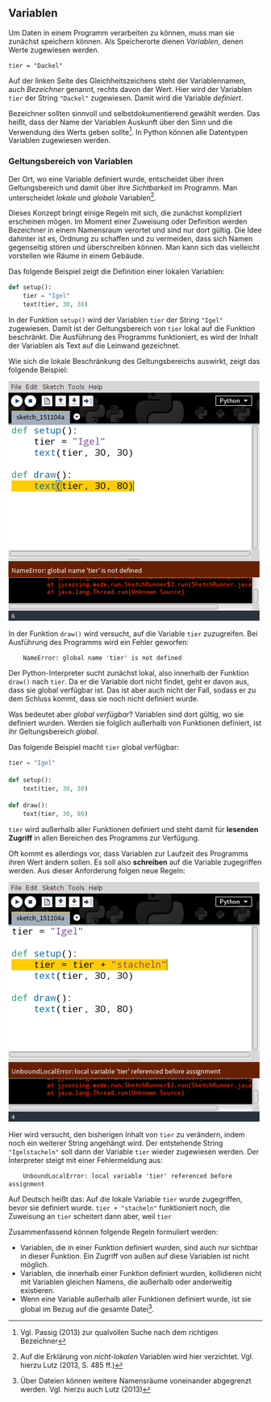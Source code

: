 ## Variablen

Um Daten in einem Programm verarbeiten zu können, muss man sie zunächst speichern können. Als Speicherorte dienen *Variablen*, denen Werte zugewiesen werden.

```{.python}
tier = "Dackel"
```

Auf der linken Seite des Gleichheitszeichens steht der Variablennamen, auch *Bezeichner* genannt, rechts davon der Wert. Hier wird der Variablen `tier` der String `"Dackel"` zugewiesen. Damit wird die Variable *definiert*.

Bezeichner sollten sinnvoll und selbstdokumentierend gewählt werden. Das heißt, dass der Name der Variablen Auskunft über den Sinn und die Verwendung des Werts geben sollte[^4]. In Python können alle Datentypen Variablen zugewiesen werden.


### Geltungsbereich von Variablen

Der Ort, wo eine Variable definiert wurde, entscheidet über ihren Geltungsbereich und damit über ihre *Sichtbarkeit* im Programm. Man unterscheidet *lokale* und *globale* Variablen[^5].

Dieses Konzept bringt einige Regeln mit sich, die zunächst kompliziert erscheinen mögen. Im Moment einer Zuweisung oder Definition werden Bezeichner in einem Namensraum verortet und sind nur dort gültig. Die Idee dahinter ist es, Ordnung zu schaffen und zu vermeiden, dass sich Namen gegenseitig stören und überschreiben können. Man kann sich das vielleicht vorstellen wie Räume in einem Gebäude.

Das folgende Beispiel zeigt die Definition einer lokalen Variablen:

```python
def setup():
    tier = "Igel"
    text(tier, 30, 30)
```

In der Funktion `setup()` wird der Variablen `tier` der String `"Igel"` zugewiesen. Damit ist der Geltungsbereich von `tier` lokal auf die Funktion beschränkt. Die Ausführung des Programms funktioniert, es wird der Inhalt der Variablen als Text auf die Leinwand gezeichnet.

Wie sich die lokale Beschränkung des Geltungsbereichs auswirkt, zeigt das folgende Beispiel:

![](../images/lokale-variable-fehler.png)


In der Funktion `draw()` wird versucht, auf die Variable `tier` zuzugreifen. Bei Ausführung des Programms wird ein Fehler geworfen:

        NameError: global name 'tier' is not defined
        
Der Python-Interpreter sucht zunächst lokal, also innerhalb der Funktion `draw()` nach `tier`. Da er die Variable dort nicht findet, geht er davon aus, dass sie global verfügbar ist. Das ist aber auch nicht der Fall, sodass er zu dem Schluss kommt, dass sie noch nicht definiert wurde.

Was bedeutet aber *global verfügbar*? Variablen sind dort gültig, wo sie definiert wurden. Werden sie folglich außerhalb von Funktionen definiert, ist ihr Geltungsbereich *global*.

Das folgende Beispiel macht `tier` global verfügbar:

```python
tier = "Igel"

def setup():
    text(tier, 30, 30)
    
def draw():
    text(tier, 30, 80)
```

`tier` wird außerhalb aller Funktionen definiert und steht damit für **lesenden Zugriff** in allen Bereichen des Programms zur Verfügung.

Oft kommt es allerdings vor, dass Variablen zur Laufzeit des Programms ihren Wert ändern sollen. Es soll also **schreiben** auf die Variable zugegriffen werden. Aus dieser Anforderung folgen neue Regeln:

![Schreibzugriff auf globale Variable mit Fehler](../images/globale-variable-fehler.png)

Hier wird versucht, den bisherigen Inhalt von `tier` zu verändern, indem noch ein weiterer String angehängt wird. Der entstehende String `"Igelstacheln"` soll dann der Variable `tier` wieder zugewiesen werden. Der Ínterpreter steigt mit einer Fehlermeldung aus:

        UnboundLocalError: local variable 'tier' referenced before assignment
        
Auf Deutsch heißt das: Auf die lokale Variable `tier` wurde zugegriffen, bevor sie definiert wurde. `tier + "stacheln"` funktioniert noch, die Zuweisung an `tier` scheitert dann aber, weil `tier`   

Zusammenfassend können folgende Regeln formuliert werden:

* Variablen, die in einer Funktion definiert wurden, sind auch nur sichtbar in dieser Funktion. Ein Zugriff von außen auf diese Variablen ist nicht möglich.
* Variablen, die innerhalb einer Funktion definiert wurden, kollidieren nicht mit Variablen gleichen Namens, die außerhalb oder anderweitig existieren.
* Wenn eine Variable außerhalb aller Funktionen definiert wurde, ist sie global im Bezug auf die gesamte Datei[^6].

[^4]: Vgl. Passig (2013) zur qualvollen Suche nach dem richtigen Bezeichner

[^5]: Auf die Erklärung von *nicht-lokalen* Variablen wird hier verzichtet. Vgl. hierzu Lutz (2013, S. 485 ff.)

[^6]: Über Dateien können weitere Namensräume voneinander abgegrenzt werden. Vgl. hierzu auch Lutz (2013)
